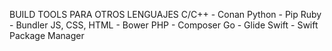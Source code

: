 BUILD TOOLS PARA OTROS LENGUAJES
C/C++ - Conan
Python - Pip
Ruby - Bundler
JS, CSS, HTML - Bower
PHP - Composer
Go - Glide
Swift - Swift Package Manager